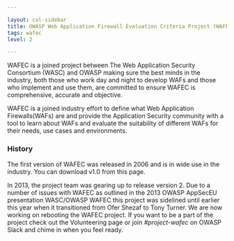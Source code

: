 ```yaml
---

layout: col-sidebar
title: OWASP Web Application Firewall Evaluation Criteria Project (WAFEC)
tags: wafec
level: 2

---
```



WAFEC is a joined project between The Web Application Security Consortium (WASC) and OWASP making sure the best minds in the industry, both those who work day and night to develop WAFs and those who implement and use them, are committed to ensure WAFEC is comprehensive, accurate and objective.

WAFEC is a joined industry effort to define what Web Application Firewalls(WAFs) are and provide the Application Security community with a tool to learn about WAFs and evaluate the suitability of different WAFs for their needs, use cases and environments.


### History
The first version of WAFEC was released in 2006 and is in wide use in the industry. You can download v1.0 from this page.

In 2013, the project team was gearing up to release version 2. Due to a number of issues with WAFEC as outlined in the 2013 OWASP AppSecEU presentation WASC/OWASP WAFEC this project was sidelined until earlier this year when it transitioned from Ofer Shezaf to Tony Turner. We are now working on rebooting the WAFEC project. If you want to be a part of the project check out the Volunteering page or join *#project-wafec* on OWASP Slack and chime in when you feel ready. 
